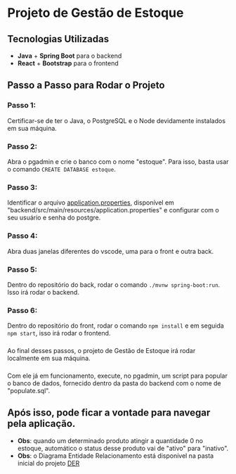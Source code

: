 # Projeto de Gestão de Estoque

## Tecnologias Utilizadas
- **Java** + **Spring Boot** para o backend
- **React** + **Bootstrap** para o frontend

## Passo a Passo para Rodar o Projeto

### Passo 1: 
Certificar-se de ter o Java, o PostgreSQL e o Node devidamente instalados em sua máquina.
### Passo 2:
Abra o pgadmin e crie o banco com o nome "estoque". Para isso, basta usar o comando ```CREATE DATABASE estoque```.
### Passo 3:
Identificar o arquivo [application.properties](backend/src/main/resources/application.properties), disponível em "backend/src/main/resources/application.properties" e configurar com o seu usuário e senha do postgre.
### Passo 4:
Abra duas janelas diferentes do vscode, uma para o front e outra back.
### Passo 5:
Dentro do repositório do back, rodar o comando `./mvnw spring-boot:run`. Isso irá rodar o backend.
### Passo 6:
Dentro do repositório do front, rodar o comando `npm install` e em seguida `npm start`, isso irá rodar o frontend.

### 
Ao final desses passos, o projeto de Gestão de Estoque irá rodar localmente em sua máquina.
### 
Com ele já em funcionamento, execute, no pgadmin, um script para popular o banco de dados, fornecido dentro da pasta do backend com o nome de "populate.sql".
## Após isso, pode ficar a vontade para navegar pela aplicação.
- **Obs**: quando um determinado produto atingir a quantidade 0 no estoque, automático o status desse produto vai de "ativo" para "inativo".
- **Obs**: o Diagrama Entidade Relacionamento está disponível na pasta inicial do projeto [DER](DER.jpeg)


